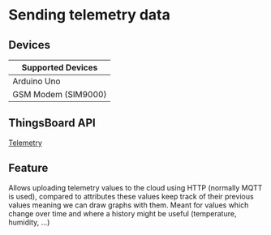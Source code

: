# Sending telemetry data

## Devices
| Supported Devices    |
|----------------------|
|  Arduino Uno         |
|  GSM Modem (SIM9000) |

## ThingsBoard API
[Telemetry](https://thingsboard.io/docs/user-guide/telemetry/)

## Feature
Allows uploading telemetry values to the cloud using HTTP (normally MQTT is used), compared to attributes
these values keep track of their previous values meaning we can draw graphs with them.
Meant for values which change over time and where a history might be useful (temperature, humidity, ...)